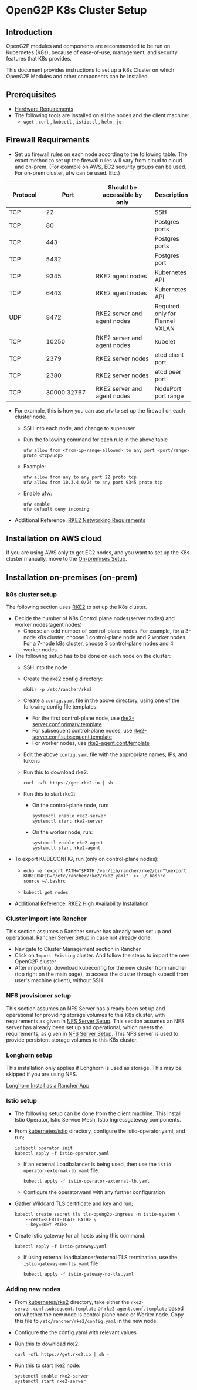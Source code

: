 # OpenG2P K8s Cluster Setup

## Introduction

OpenG2P modules and components are recommended to be run on Kubernetes (K8s), because of ease-of-use, management, and security features that K8s provides.

This document provides instructions to set up a K8s Cluster on which OpenG2P Modules and other components can be installed.

## Prerequisites

* [Hardware Requirements](k8s-cluster-requirements.md)
* The following tools are installed on all the nodes and the client machine:
  * `wget` , `curl` , `kubectl` , `istioctl` , `helm` , `jq`

## Firewall Requirements

* Set up firewall rules on each node according to the following table. The exact method to set up the firewall rules will vary from cloud to cloud and on-prem. (For example on AWS, EC2 security groups can be used. For on-prem cluster, ufw can be used. Etc.)

<table><thead><tr><th width="126">Protocol</th><th width="144">Port</th><th width="272">Should be accessible by only</th><th>Description</th></tr></thead><tbody><tr><td>TCP</td><td>22</td><td></td><td>SSH</td></tr><tr><td>TCP</td><td>80</td><td></td><td>Postgres ports</td></tr><tr><td>TCP</td><td>443</td><td></td><td>Postgres ports</td></tr><tr><td>TCP</td><td>5432</td><td></td><td>Postgres port</td></tr><tr><td>TCP</td><td>9345</td><td>RKE2 agent nodes</td><td>Kubernetes API</td></tr><tr><td>TCP</td><td>6443</td><td>RKE2 agent nodes</td><td>Kubernetes API</td></tr><tr><td>UDP</td><td>8472</td><td>RKE2 server and agent nodes</td><td>Required only for Flannel VXLAN</td></tr><tr><td>TCP</td><td>10250</td><td>RKE2 server and agent nodes</td><td>kubelet</td></tr><tr><td>TCP</td><td>2379</td><td>RKE2 server nodes</td><td>etcd client port</td></tr><tr><td>TCP</td><td>2380</td><td>RKE2 server nodes</td><td>etcd peer port</td></tr><tr><td>TCP</td><td>30000:32767</td><td>RKE2 server and agent nodes</td><td>NodePort port range</td></tr></tbody></table>

* For example, this is how you can use `ufw` to set up the firewall on each cluster node.
  * SSH into each node, and change to superuser
  *   Run the following command for each rule in the above table

      ```
      ufw allow from <from-ip-range-allowed> to any port <port/range> proto <tcp/udp>
      ```
  *   Example:

      ```
      ufw allow from any to any port 22 proto tcp
      ufw allow from 10.3.4.0/24 to any port 9345 proto tcp
      ```
  *   Enable ufw:

      ```
      ufw enable
      ufw default deny incoming
      ```
* Additional Reference: [RKE2 Networking Requirements](https://docs.rke2.io/install/requirements#networking)

## Installation on AWS cloud

If you are using AWS only to get EC2 nodes, and you want to set up the K8s cluster manually, move to the [On-premises Setup](cluster-setup.md#installation-on-premises-on-prem).

## Installation on-premises (on-prem)

### k8s cluster setup

The following section uses [RKE2](https://docs.rke2.io) to set up the K8s cluster.

* Decide the number of K8s Control plane nodes(server nodes) and worker nodes(agent nodes)
  * Choose an odd number of control-plane nodes. For example, for a 3-node k8s cluster, choose 1 control-plane node and 2 worker nodes. For a 7-node k8s cluster, choose 3 control-plane nodes and 4 worker nodes.
* The following setup has to be done on each node on the cluster:
  * SSH into the node
  *   Create the rke2 config directory:

      ```
      mkdir -p /etc/rancher/rke2
      ```
  * Create a `config.yaml` file in the above directory, using one of the following config file templates:
    * For the first control-plane node, use [rke2-server.conf.primary.template](https://github.com/OpenG2P/openg2p-deployment/blob/main/kubernetes/rke2/rke2-server.conf.primary.template)
    * For subsequent control-plane nodes, use [rke2-server.conf.subsequent.template](https://github.com/OpenG2P/openg2p-deployment/blob/main/kubernetes/rke2/rke2-server.conf.primary.template)
    * For worker nodes, use [rke2-agent.conf.template](https://github.com/OpenG2P/openg2p-deployment/blob/main/kubernetes/rke2/rke2-agent.conf.template)
  * Edit the above `config.yaml` file with the appropriate names, IPs, and tokens
  *   Run this to download rke2.

      ```
      curl -sfL https://get.rke2.io | sh -
      ```
  * Run this to start rke2:
    *   On the control-plane node, run:

        ```
        systemctl enable rke2-server
        systemctl start rke2-server
        ```
    *   On the worker node, run:

        ```
        systemctl enable rke2-agent
        systemctl start rke2-agent
        ```
* To export KUBECONFIG, run (only on control-plane nodes):
  * ```
    echo -e 'export PATH="$PATH:/var/lib/rancher/rke2/bin"\nexport KUBECONFIG="/etc/rancher/rke2/rke2.yaml"' >> ~/.bashrc
    source ~/.bashrc
    ```
  * ```
    kubectl get nodes
    ```
* Additional Reference: [RKE2 High Availability Installation](https://docs.rke2.io/install/ha)

### Cluster import into Rancher

This section assumes a Rancher server has already been set up and operational. [Rancher Server Setup](rancher.md) in case not already done.

* Navigate to Cluster Management section in Rancher
* Click on `Import Existing` cluster. And follow the steps to import the new OpenG2P cluster
* After importing, download kubeconfig for the new cluster from rancher (top right on the main page), to access the cluster through kubectl from user's machine (client), without SSH

### NFS provisioner setup

This section assumes an NFS Server has already been set up and operational for providing storage volumes to this K8s cluster, with requirements as given in [NFS Server Setup](nfs-server.md). This section assumes an NFS server has already been set up and operational, which meets the requirements, as given in [NFS Server Setup](nfs-server.md). This NFS server is used to provide persistent storage volumes to this K8s cluster.

### Longhorn setup

This installation only applies if Longhorn is used as storage.  This may be skipped if you are using NFS.

&#x20;[Longhorn Install as a Rancher App](https://longhorn.io/docs/1.3.2/deploy/install/install-with-rancher/)

### Istio setup

* The following setup can be done from the client machine. This install Istio Operator, Istio Service Mesh, Istio Ingressgateway components.
*   From [kubernetes/istio](https://github.com/OpenG2P/openg2p-deployment/tree/main/kubernetes/istio) directory, configure the istio-operator.yaml, and run;

    ```
    istioctl operator init
    kubectl apply -f istio-operator.yaml
    ```

    *   If an external Loadbalancer is being used, then use the `istio-operator-external-lb.yaml` file.

        ```
        kubectl apply -f istio-operator-external-lb.yaml
        ```
    * Configure the operator.yaml with any further configuration
*   Gather Wildcard TLS certificate and key and run;

    ```
    kubectl create secret tls tls-openg2p-ingress -n istio-system \
        --cert=<CERTIFICATE PATH> \
        --key=<KEY PATH>
    ```
*   Create istio gateway for all hosts using this command:

    ```
    kubectl apply -f istio-gateway.yaml
    ```

    *   If using external loadbalancer/external TLS termination, use the `istio-gateway-no-tls.yaml` file

        ```
        kubectl apply -f istio-gateway-no-tls.yaml
        ```

### Adding new nodes

* From [kubernetes/rke2](https://github.com/OpenG2P/openg2p-deployment/tree/main/kubernetes/rke2) directory, take either the `rke2-server.conf.subsequent.template` or `rke2-agent.conf.template` based on whether the new node is control plane node or Worker node. Copy this file to `/etc/rancher/rke2/config.yaml` in the new node.
* Configure the the config.yaml with relevant values
*   Run this to download rke2.

    ```
    curl -sfL https://get.rke2.io | sh -
    ```
*   Run this to start rke2 node:

    ```
    systemctl enable rke2-server
    systemctl start rke2-server
    ```
